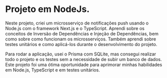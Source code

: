# Projeto em NodeJs.

Neste projeto, criei um microsserviço de notificações push usando o Node.js com o framework Next.js e o TypeScript. Aprendi sobre os conceitos de Inversão de Dependências e Injeção de Dependências, bem como sobre como funcionam os microsserviços. Também aprendi sobre testes unitários e como aplicá-los durante o desenvolvimento do projeto.

Para rodar a aplicação, usei o Prisma com SQLite, mas consegui realizar todo o projeto e os testes sem a necessidade de subir um banco de dados. Este projeto foi uma ótima oportunidade para aprimorar minhas habilidades em Node.js, TypeScript e em testes unitários.